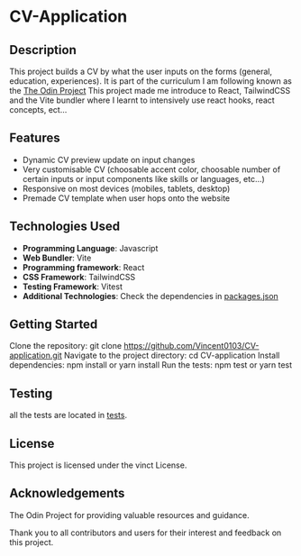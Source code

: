 # CV-Application

## Description

This project builds a CV by what the user inputs on the forms (general, education, experiences). It is part of the curriculum I am following known as the [The Odin Project](https://www.theodinproject.com/) This project made me introduce to React, TailwindCSS and the Vite bundler where I learnt to intensively use react hooks, react concepts, ect...

## Features

- Dynamic CV preview update on input changes
- Very customisable CV (choosable accent color, choosable number of certain inputs or input components like skills or languages, etc...)
- Responsive on most devices (mobiles, tablets, desktop)
- Premade CV template when user hops onto the website

## Technologies Used

- **Programming Language**: Javascript
- **Web Bundler**: Vite
- **Programming framework**: React
- **CSS Framework**: TailwindCSS
- **Testing Framework**: Vitest
- **Additional Technologies**: Check the dependencies in [packages.json](./package.json)

## Getting Started

Clone the repository: git clone https://github.com/Vincent0103/CV-application.git
Navigate to the project directory: cd CV-application
Install dependencies: npm install or yarn install
Run the tests: npm test or yarn test

## Testing

all the tests are located in [tests](./src/components/tests/).

## License

This project is licensed under the vinct License.

## Acknowledgements

The Odin Project for providing valuable resources and guidance.

Thank you to all contributors and users for their interest and feedback on this project.
